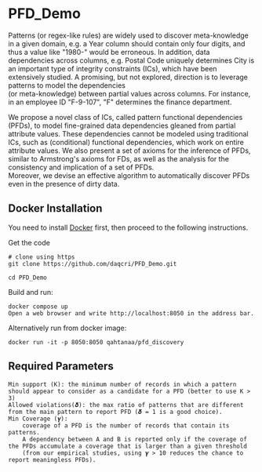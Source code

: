 # PFD_Demo
Patterns (or regex-like rules) are widely used to discover meta-knowledge in a given domain, e.g. a Year column should 
contain only four digits, and thus a value like "1980-" would be erroneous. In addition, data dependencies across columns, 
e.g. Postal Code  uniquely determines City is an important type of integrity constraints (ICs), which have 
been extensively studied. A promising, but not explored, 
direction is to leverage patterns to model the dependencies  
(or meta-knowledge)  between partial values  across columns. 
For instance, in an employee ID "F-9-107", "F" determines 
the finance department.

We propose a novel class of ICs, called pattern functional 
dependencies (PFDs), to model fine-grained data dependencies
gleaned from partial attribute values. These dependencies 
cannot be modeled using traditional ICs, such as (conditional) 
functional dependencies, which work on entire attribute values. 
We also present a set of axioms for the inference of PFDs, 
similar to Armstrong's axioms for FDs, as well as the analysis 
for the consistency and implication of a set of PFDs.  
Moreover, we devise an effective algorithm to automatically 
discover PFDs even in the presence of dirty data.

## Docker Installation
You need to install [Docker](https://www.docker.com/community-edition)
first, then proceed to the following instructions.

Get the code

    # clone using https
    git clone https://github.com/daqcri/PFD_Demo.git
    
    cd PFD_Demo
    
Build and run:

    docker compose up
    Open a web browser and write http://localhost:8050 in the address bar.

Alternatively run from docker image:

    docker run -it -p 8050:8050 qahtanaa/pfd_discovery
## Required Parameters
    Min support (K): the minimum number of records in which a pattern should appear to consider as a candidate for a PFD (better to use K > 3)
    Allowed violations(𝜹): the max ratio of patterns that are different from the main pattern to report PFD (𝜹 = 1 is a good choice).
    Min Coverage (𝜸): 
        coverage of a PFD is the number of records that contain its patterns. 
        A dependency between A and B is reported only if the coverage of the PFDs accumulate a coverage that is larger than a given threshold
        (from our empirical studies, using 𝜸 > 10 reduces the chance to report meaningless PFDs).


